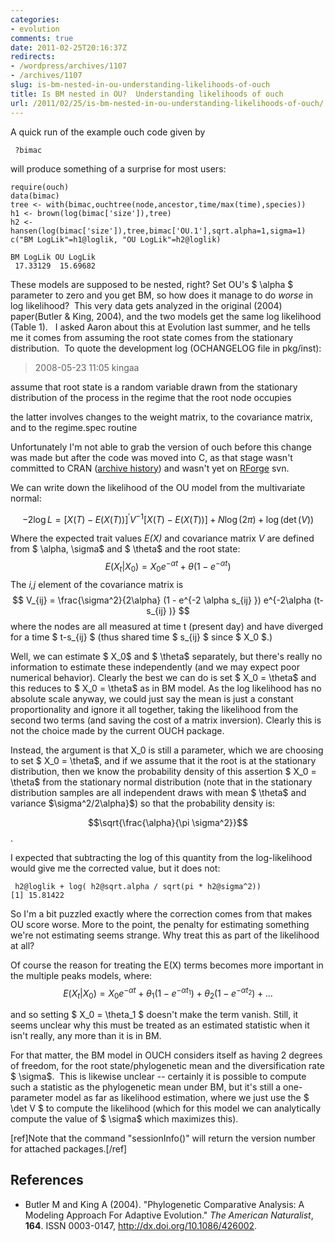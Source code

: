 ```yaml
---
categories:
- evolution
comments: true
date: 2011-02-25T20:16:37Z
redirects:
- /wordpress/archives/1107
- /archives/1107
slug: is-bm-nested-in-ou-understanding-likelihoods-of-ouch
title: Is BM nested in OU?  Understanding likelihoods of ouch
url: /2011/02/25/is-bm-nested-in-ou-understanding-likelihoods-of-ouch/
---
```


A quick run of the example ouch code given by 
    
     ?bimac 

will produce something of a surprise for most users:

    
    
    require(ouch)
    data(bimac)
    tree <- with(bimac,ouchtree(node,ancestor,time/max(time),species))
    h1 <- brown(log(bimac['size']),tree)
    h2 <- hansen(log(bimac['size']),tree,bimac['OU.1'],sqrt.alpha=1,sigma=1)
    c("BM LogLik"=h1@loglik, "OU LogLik"=h2@loglik)
    
    BM LogLik OU LogLik
     17.33129  15.69682
    


These models are supposed to be nested, right?  Set OU's $ \alpha $ parameter to zero and you get BM, so how does it manage to do _worse_ in log likelihood?  This very data gets analyzed in the original (2004) paper(Butler & King, 2004), and the two models get the same log likelihood (Table 1).   I asked Aaron about this at Evolution last summer, and he tells me it comes from assuming the root state comes from the stationary distribution.  To quote the development log (OCHANGELOG file in pkg/inst):


> 2008-05-23 11:05  kingaa

assume that root state is a random variable drawn from the stationary distribution of the process in the regime that the root node occupies

the latter involves changes to the weight matrix, to the covariance matrix, and to the regime.spec routine


Unfortunately I'm not able to grab the version of ouch before this change was made but after the code was moved into C, as that stage wasn't committed to CRAN ([archive history](http://cran.r-project.org/src/contrib/Archive/ouch/)) and wasn't yet on [RForge](http://ouch.r-forge.r-project.org/) svn.

We can write down the likelihood of the OU model from the multivariate normal:

$$ -2 \log L = [X(T) - E(X(T))]^{\prime} V^{-1} [X(T) - E(X(T))] + N\log(2\pi) + \log(\det(V)) $$

Where the expected trait values _E(X)_ and covariance matrix _V_ are defined from $ \alpha, \sigma$ and $ \theta$ and the root state:
$$ E(X_t | X_0 ) = X_0 e^{-\alpha t} + \theta (1- e^{-\alpha t}) $$
The _i,j_ element of the covariance matrix is
$$ V_{ij} = \frac{\sigma^2}{2\alpha} (1 - e^{-2 \alpha s_{ij} }) e^{-2\alpha (t-s_{ij} )} $$
where the nodes are all measured at time t (present day) and have diverged for a time $ t-s_{ij} $ (thus shared time $ s_{ij} $ since $ X_0 $.)

Well, we can estimate $ X_0$ and $ \theta$ separately, but there's really no information to estimate these independently (and we may expect poor numerical behavior).  Clearly the best we can do is set $ X_0 = \theta$ and this reduces to $ X_0 = \theta$ as in BM model.  As the log likelihood has no absolute scale anyway, we could just say the mean is just a constant proportionality and ignore it all together, taking the likelihood from the second two terms (and saving the cost of a matrix inversion).  Clearly this is not the choice made by the current OUCH package.

Instead, the argument is that X_0 is still a parameter, which we are choosing to set $ X_0 = \theta$, and if we assume that it the root is at the stationary distribution, then we know the probability density of this assertion $ X_0 = \theta$ from the stationary normal distribution (note that in the stationary distribution samples are all independent draws with mean $ \theta$ and variance $\sigma^2/2\alpha}$) so that the probability density is:

$$\sqrt{\frac{\alpha}{\pi \sigma^2}}$$.  

I expected that subtracting the log of this quantity from the log-likelihood would give me the corrected value, but it does not:


    
    
     h2@loglik + log( h2@sqrt.alpha / sqrt(pi * h2@sigma^2))
    [1] 15.81422
    



So I'm a bit puzzled exactly where the correction comes from that makes OU score worse.  More to the point, the penalty for estimating something we're not estimating seems strange.  Why treat this as part of the likelihood at all?  

Of course the reason for treating the E(X) terms becomes more important in the multiple peaks models, where:
$$ E(X_t | X_0 ) = X_0 e^{-\alpha t} + \theta_1 (1- e^{-\alpha t_1})  + \theta_2 (1- e^{-\alpha t_2})  + \ldots $$

and so setting $ X_0 = \theta_1 $ doesn't make the term vanish.  Still, it seems unclear why this must be treated as an estimated statistic when it isn't really, any more than it is in BM.  


For that matter, the BM model in OUCH considers itself as having 2 degrees of freedom, for the root state/phylogenetic mean and the diversification rate $ \sigma$.  This is likewise unclear -- certainly it is possible to compute such a statistic as the phylogenetic mean under BM, but it's still a one-parameter model as far as likelihood estimation, where we just use the $ \det V $ to compute the likelihood (which for this model we can analytically compute the value of $ \sigma$ which maximizes this).  


[ref]Note that the command "sessionInfo()" will return the version number for attached packages.[/ref]


## References


- Butler M and King A (2004).
"Phylogenetic Comparative Analysis: A Modeling Approach For Adaptive Evolution."
*The American Naturalist*, **164**.
ISSN 0003-0147, <a href="http://dx.doi.org/10.1086/426002">http://dx.doi.org/10.1086/426002</a>.
